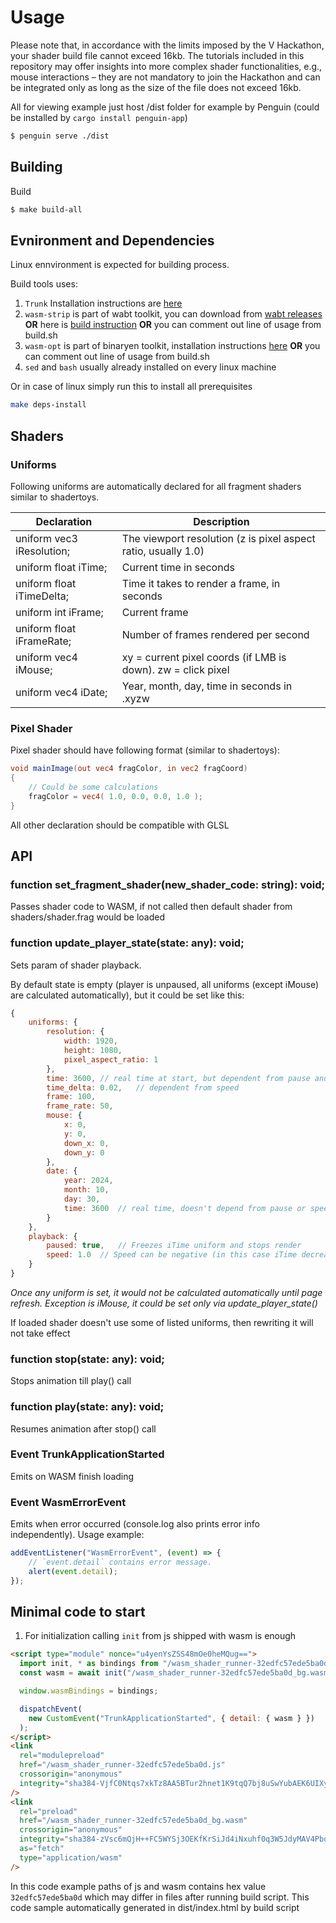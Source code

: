 # Usage

Please note that, in accordance with the limits imposed by the V Hackathon, your shader build file cannot exceed 16kb. The tutorials included in this repository may offer insights into more complex shader functionalities, e.g., mouse interactions – they are not mandatory to join the Hackathon and can be integrated only as long as the size of the file does not exceed 16kb.

All for viewing example just host /dist folder for example by Penguin (could be installed by `cargo install penguin-app`)

```bash
$ penguin serve ./dist
```

## Building

Build

```bash
$ make build-all
```

## Evnironment and Dependencies

Linux ennvironment is expected for building process.

Build tools uses:

1. `Trunk` Installation instructions are [here](https://trunkrs.dev/#install)
2. `wasm-strip` is part of wabt toolkit, you can download from [wabt releases](https://github.com/WebAssembly/wabt/releases) <b>OR</b> here is [build instruction](https://github.com/WebAssembly/wabt) <b>OR</b> you can comment out line of usage from build.sh
3. `wasm-opt` is part of binaryen toolkit, installation instructions [here](https://github.com/WebAssembly/binaryen?tab=readme-ov-file#releases) <b>OR</b> you can comment out line of usage from build.sh
4. `sed` and `bash` usually already installed on every linux machine

Or in case of linux simply run this to install all prerequisites

```bash
make deps-install
```

## Shaders

### Uniforms

Following uniforms are automatically declared for all fragment shaders similar to shadertoys.

| Declaration               | Description                                                    |
| ------------------------- | -------------------------------------------------------------- |
| uniform vec3 iResolution; | The viewport resolution (z is pixel aspect ratio, usually 1.0) |
| uniform float iTime;      | Current time in seconds                                        |
| uniform float iTimeDelta; | Time it takes to render a frame, in seconds                    |
| uniform int iFrame;       | Current frame                                                  |
| uniform float iFrameRate; | Number of frames rendered per second                           |
| uniform vec4 iMouse;      | xy = current pixel coords (if LMB is down). zw = click pixel   |
| uniform vec4 iDate;       | Year, month, day, time in seconds in .xyzw                     |

### Pixel Shader

Pixel shader should have following format (similar to shadertoys):

```GLSL
void mainImage(out vec4 fragColor, in vec2 fragCoord)
{
    // Could be some calculations
    fragColor = vec4( 1.0, 0.0, 0.0, 1.0 );
}
```

All other declaration should be compatible with GLSL

## API

### function set_fragment_shader(new_shader_code: string): void;

Passes shader code to WASM, if not called then default shader from shaders/shader.frag would be loaded

### function update_player_state(state: any): void;

Sets param of shader playback.

By default state is empty (player is unpaused, all uniforms (except iMouse) are calculated automatically), but it could be set like this:

```JavaScript
{
    uniforms: {
        resolution: {
            width: 1920,
            height: 1080,
            pixel_aspect_ratio: 1
        },
        time: 3600, // real time at start, but dependent from pause and speed
        time_delta: 0.02,   // dependent from speed
        frame: 100,
        frame_rate: 50,
        mouse: {
            x: 0,
            y: 0,
            down_x: 0,
            down_y: 0
        },
        date: {
            year: 2024,
            month: 10,
            day: 30,
            time: 3600  // real time, doesn't depend from pause or speed
        }
    },
    playback: {
        paused: true,   // Freezes iTime uniform and stops render
        speed: 1.0  // Speed can be negative (in this case iTime decreases and playback is backward) and zero (in this case iTime freezes, but this option doesn't stop render)
    }
}
```

<i> Once any uniform is set, it would not be calculated automatically until page refresh. Exception is iMouse, it could be set only via update_player_state() </i>

If loaded shader doesn't use some of listed uniforms, then rewriting it will not take effect

### function stop(state: any): void;

Stops animation till play() call

### function play(state: any): void;

Resumes animation after stop() call

### Event TrunkApplicationStarted

Emits on WASM finish loading

### Event WasmErrorEvent
<!-- qqq : ? -->

Emits when error occurred (console.log also prints error info independently). Usage example:

```Javascript
addEventListener("WasmErrorEvent", (event) => {
    // `event.detail` contains error message.
    alert(event.detail);
});
```

## Minimal code to start

1. For initialization calling `init` from js shipped with wasm is enough

```html
<script type="module" nonce="u4yenYsZSS48mOe0heMQug==">
  import init, * as bindings from "/wasm_shader_runner-32edfc57ede5ba0d.js";
  const wasm = await init("/wasm_shader_runner-32edfc57ede5ba0d_bg.wasm");

  window.wasmBindings = bindings;

  dispatchEvent(
    new CustomEvent("TrunkApplicationStarted", { detail: { wasm } })
  );
</script>
<link
  rel="modulepreload"
  href="/wasm_shader_runner-32edfc57ede5ba0d.js"
  crossorigin="anonymous"
  integrity="sha384-VjfC0Ntqs7xkTz8AA5BTur2hnet1K9tqQ7bj8uSwYubAEK6UIXyRf0R9SeeTuX8+"
/>
<link
  rel="preload"
  href="/wasm_shader_runner-32edfc57ede5ba0d_bg.wasm"
  crossorigin="anonymous"
  integrity="sha384-zVsc6mQjH++FC5WYSj3OEKfKrSiJd4iNxuhf0q3W5JdyMAV4Pbo1QKA1NZEYNfqh"
  as="fetch"
  type="application/wasm"
/>
```

In this code example paths of js and wasm contains hex value `32edfc57ede5ba0d` which may differ in files after running build script.
This code sample automatically generated in dist/index.html by build script
